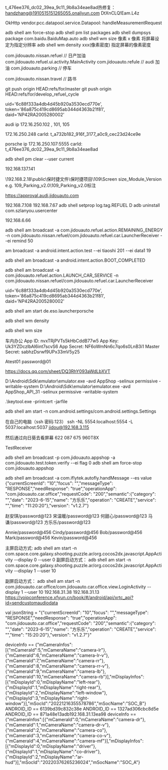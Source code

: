 t_476ee376_dc02_39ea_9c11_9b8a34eae8ad热修复：
handzhang@1910515151265055.onaliyun.com
DtXnCLQ!Eam.L4z 

OkHttp
vendor.pcc.datapool.service.Datapool: handleMeasurementRequest

adb shell am force-stop
adb shell pm list packages
adb shell dumpsys package com.baidu.BaiduMap.auto
adb shell wm size  像素 x 像素    将屏幕设定为指定分辨率
adb shell wm density xxx(像素密度)  指定屏幕的像素密度 

com.jidouauto.nissan.refuel // 日产加油  com.jidouauto.refuel.ui.activity.MainActivity
com.jidouauto.refule  // audi 加油
com.jidouauto.parking // 停车

com.jidouauto.nissan.travel // 路书

git push origin HEAD:refs/for/master
git push origin HEAD:refs/for/develop_refuel_cycle


uid='6c88f333a4db4d45b920a3530ecd770e', token='86a875c419cd8695ab344d4363b21f81', daid='NP42RA2005280002'

audi
ip 172.16.250.102 , 101, 105  

172.16.250.248
carId: t_a732b182_916f_3177_a0c9_cec23d24ce9e

porsche
ip  172.16.250.107:5555
carId: t_476ee376_dc02_39ea_9c11_9b8a34eae8ad

adb shell pm clear --user current

192.168.137.141

\\192.168.2.18\public\保时捷文件\保时捷项目\109\Screen size_Module_Version e.g. 109_Parking_v2.0\109_Parking_v2.0标注

https://approval.audi.jidouauto.com

192.168.7.108
192.168.7.67
adb shell setprop log.tag.REFUEL D
adb uninstall com.szlanyou.usercenter

192.168.6.66

adb shell am broadcast -a com.jidouauto.refuel.action.REMAINING_ENERGY  -n com.jidouauto.nissan.refuel/com.jidouauto.refuel.car.LauncherReceiver --ei remind 50 

am broadcast -a android.intent.action.test --ei tiaoshi 201 --ei data1 19

adb shell am broadcast -a android.intent.action.BOOT_COMPLETED

adb shell am broadcast -a com.jidouauto.refuel.action.LAUNCH_CAR_SERVICE  -n com.jidouauto.nissan.refuel/com.jidouauto.refuel.car.LauncherReceiver


uid='6c88f333a4db4d45b920a3530ecd770e', token='86a875c419cd8695ab344d4363b21f81', daid='NP42RA2005280002'

adb shell am start de.eso.launcherporsche

adb shell wm density

adb shell wm size





车内办公
App ID:
nvxTRjPVTs5kHbCddB77w5
App Key:
Uk3YZDczlbAI6int7scvS6 
App Secret:
NF6oWmNn6c7qo6s0LnB3i1 
Master Secret:
sabhzDsrwf9UPx33mV5y25

Atest01
password@01

https://docs.qq.com/sheet/DQ3RhY093aWdLbXVT

D:\Android\Sdk\emulator\emulator.exe -avd AppShop -selinux permissive -writable-system
D:\Android\Sdk\emulator\emulator.exe -avd AppShop_API_31 -selinux permissive -writable-system

.\keytool.exe -printcert -jarfile

adb shell am start  -n com.android.settings/com.android.settings.Settings

在自己的电脑（ssh 密码:123）
ssh -NL 5554:localhost:5554 -L 5037:localhost:5037 jidou@192.168.3.115

然后通过向日葵去看屏幕
622 087 675
960T8X

TestReceiver

adb shell am broadcast -p com.jidouauto.appshop  -a com.jidouauto.test.token.verify --ei flag 0
adb shell am force-stop com.jidouauto.appshop

adb shell am broadcast -a com.iflytek.autofly.handMessage --es value {"currentScreenId": "10","focus": "","messageType": "RESPONSE","needResponse": "true","operationApp": "com.jidouauto.car.office","requestCode": "200","semantic":{"category": "","date": "2023-6-15","name": "方乐乐","operation": "CREATE","service": "","time": "11:20:20"},"version": "v1.2.7"}

赵安琪/password@123
宋温暖/password@123
何甜心/password@123
马谦/password@123
方乐乐/password@123

Annie/password@456
Cindy/password@456
Bob/password@456
Mark/password@456
Kevin/password@456

主屏启动方式:  adb shell am start -n com.space.core.galaxy.shooting.puzzle.ar/org.cocos2dx.javascript.AppActivity --display 0 --user 0
副屏启动方式： adb shell am start -n com.space.core.galaxy.shooting.puzzle.ar/org.cocos2dx.javascript.AppActivity --display 1 --user 10

副屏启动方式： adb shell am start -n com.jidouauto.car.office/com.jidouauto.car.office.view.LoginActivity --display 1 --user 10
192.168.31.38
192.168.31.13
https://voipconference.xfyun.cn/book/#/android/api/xrtc_api?id=sendcustomaudiodata

val jsonString = "{\"currentScreenId\": \"10\",\"focus\": \"\",\"messageType\": \"RESPONSE\",\"needResponse\": \"true\",\"operationApp\": \"com.jidouauto.car.office\",\"requestCode\": \"200\",\"semantic\":{\"category\": \"\",\"date\": \"2023-6-15\",\"name\": \"方乐乐\",\"operation\": \"CREATE\",\"service\": \"\",\"time\": \"15:20:20\"},\"version\": \"v1.2.7\"}"

deviceInfo == {"mCameraInfos":[{"mCameraId":5,"mCameraName":"camera-lr"},{"mCameraId":6,"mCameraName":"camera-lr-v"},{"mCameraId":7,"mCameraName":"camera-rr"},{"mCameraId":8,"mCameraName":"camera-rr-v"},{"mCameraId":9,"mCameraName":"camera-lb"},{"mCameraId":10,"mCameraName":"camera-rb"}],"mDisplayInfos":[{"mDisplayId":0,"mDisplayName":"left-rear"},{"mDisplayId":1,"mDisplayName":"right-rear"},{"mDisplayId":2,"mDisplayName":"left-window"},{"mDisplayId":3,"mDisplayName":"right-window"}],"mSocId":"20221216355578786","mSocName":"SOC_B"}
ANDROID_ID == 6139bd39c832c38e
ANDROID_ID == 1327ad306cbc8d5e
ANDROID_ID == 871a48e13adb192.168.31.13ea98
deviceInfo == {"mCameraInfos":[{"mCameraId":0,"mCameraName":"camera-dr"},{"mCameraId":1,"mCameraName":"camera-dr-v"},{"mCameraId":2,"mCameraName":"camera-co"},{"mCameraId":3,"mCameraName":"camera-co-v"},{"mCameraId":4,"mCameraName":"camera-mf"}],"mDisplayInfos":[{"mDisplayId":0,"mDisplayName":"driver"},{"mDisplayId":1,"mDisplayName":"co-driver"},{"mDisplayId":2,"mDisplayName":"ar-hud"}],"mSocId":"20220376265236024","mSocName":"SOC_A"}
